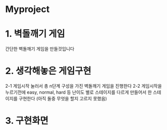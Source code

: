 # Myproject

# 1. 벽돌깨기 게임
간단한 벽돌깨기 게임을 만들것입니다

# 2. 생각해놓은 게임구현
2-1 게임시작 눌러서 총 n단계 구성을 가진 벽돌깨기 게임을 진행한다
2-2 게임시작을 누르기전에 easy, normal, hard 등 난이도 별로 스테이지를 다르게 만들어서 한 스테이지를 구현한다
(아직 둘중 무엇을 할지 고르지 못했음)

# 3. 구현화면

